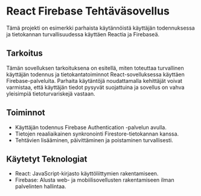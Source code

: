 # React Firebase Tehtäväsovellus

Tämä projekti on esimerkki parhaista käytännöistä käyttäjän todennuksessa ja tietokannan turvallisuudessa käyttäen Reactia ja Firebaseä.

## Tarkoitus

Tämän sovelluksen tarkoituksena on esitellä, miten toteuttaa turvallinen käyttäjän todennus ja tietokantatoiminnot React-sovelluksessa käyttäen Firebase-palveluita. Parhaita käytäntöjä noudattamalla kehittäjät voivat varmistaa, että käyttäjän tiedot pysyvät suojattuina ja sovellus on vahva yleisimpiä tietoturvariskejä vastaan.

## Toiminnot

- Käyttäjän todennus Firebase Authentication -palvelun avulla.
- Tietojen reaaliaikainen synkronointi Firestore-tietokannan kanssa.
- Tehtävien lisääminen, päivittäminen ja poistaminen turvallisesti.

## Käytetyt Teknologiat

- React: JavaScript-kirjasto käyttöliittymien rakentamiseen.
- Firebase: Alusta web- ja mobiilisovellusten rakentamiseen ilman palvelinten hallintaa.
